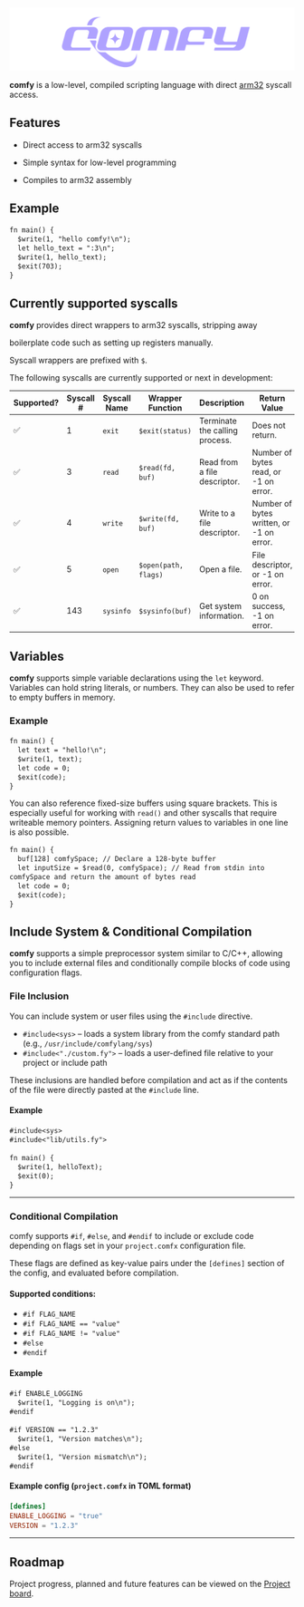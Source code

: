 
<center>

<img  src="./assets/comfylang.png"  alt="comfy logo">

</center>

  
  

**comfy** is a low-level, compiled scripting language with direct [arm32](https://en.wikipedia.org/wiki/ARM_architecture_family#32-bit_architecture) syscall access.

  

## Features

  

- Direct access to arm32 syscalls

- Simple syntax for low-level programming

- Compiles to arm32 assembly

  

## Example

  

```
fn main() {
  $write(1, "hello comfy!\n");
  let hello_text = ":3\n";
  $write(1, hello_text);
  $exit(703);
}

```

  

## Currently supported syscalls

  

**comfy** provides direct wrappers to arm32 syscalls, stripping away

boilerplate code such as setting up registers manually.

Syscall wrappers are prefixed with `$`.

The following syscalls are currently supported or next in development:

  

| Supported? | Syscall # | Syscall Name | Wrapper Function | Description | Return Value |
| --- | --- | --- | --- | --- | --- |
| ✅ | 1 | `exit` | `$exit(status)` | Terminate the calling process. | Does not return. |
| ✅ | 3 | `read` | `$read(fd, buf)` | Read from a file descriptor. | Number of bytes read, or -1 on error.|
| ✅ | 4 | `write` | `$write(fd, buf)` | Write to a file descriptor. | Number of bytes written, or -1 on error.|
| ✅  | 5 | `open` | `$open(path, flags)` | Open a file. | File descriptor, or -1 on error. |
| ✅  | 143 | `sysinfo` | `$sysinfo(buf)` | Get system information. | 0 on success, -1 on error. |

  
  
  

## Variables

  

**comfy** supports simple variable declarations using the `let` keyword. Variables can hold string literals, or numbers. They can also be used to refer to empty buffers in memory.

  

### Example

  

```comfy
fn main() {
  let text = "hello!\n";
  $write(1, text);
  let code = 0;
  $exit(code);
}
```

  

You can also reference fixed-size buffers using square brackets. This is especially useful for working with `read()` and other syscalls that require writeable memory pointers. Assigning return values to variables in one line is also possible.

  

```comfy
fn main() {
  buf[128] comfySpace; // Declare a 128-byte buffer
  let inputSize = $read(0, comfySpace); // Read from stdin into comfySpace and return the amount of bytes read
  let code = 0;
  $exit(code);
}

```

## Include System & Conditional Compilation

**comfy** supports a simple preprocessor system similar to C/C++, allowing you to include external files and conditionally compile blocks of code using configuration flags.

### File Inclusion

You can include system or user files using the `#include` directive.

* `#include<sys>` – loads a system library from the comfy standard path (e.g., `/usr/include/comfylang/sys`)
* `#include<"./custom.fy">` – loads a user-defined file relative to your project or include path

These inclusions are handled before compilation and act as if the contents of the file were directly pasted at the `#include` line.

#### Example

```comfy
#include<sys>
#include<"lib/utils.fy">

fn main() {
  $write(1, helloText);
  $exit(0);
}
```

---

### Conditional Compilation

comfy supports `#if`, `#else`, and `#endif` to include or exclude code depending on flags set in your `project.comfx` configuration file.

These flags are defined as key-value pairs under the `[defines]` section of the config, and evaluated before compilation.

#### Supported conditions:

* `#if FLAG_NAME`
* `#if FLAG_NAME == "value"`
* `#if FLAG_NAME != "value"`
* `#else`
* `#endif`

#### Example

```comfy
#if ENABLE_LOGGING
  $write(1, "Logging is on\n");
#endif

#if VERSION == "1.2.3"
  $write(1, "Version matches\n");
#else
  $write(1, "Version mismatch\n");
#endif
```

#### Example config (`project.comfx` in TOML format)

```toml
[defines]
ENABLE_LOGGING = "true"
VERSION = "1.2.3"
```

---

## Roadmap
Project progress, planned and future features can be viewed on the [Project board](https://github.com/users/crnvl/projects/8).
